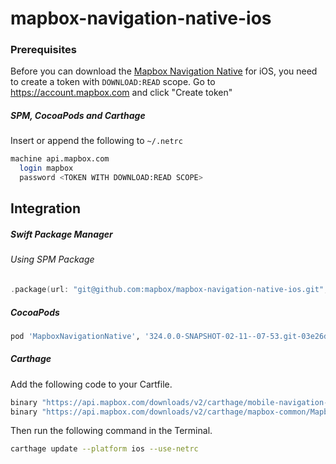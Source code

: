 # mapbox-navigation-native-ios

### Prerequisites

Before you can download the [Mapbox Navigation Native](https://github.com/mapbox/mapbox-navigation-native) for iOS, you need to create a token with `DOWNLOAD:READ` scope.
Go to https://account.mapbox.com and click "Create token"

##### SPM, CocoaPods and Carthage
Insert or append the following to `~/.netrc`

```bash
machine api.mapbox.com
  login mapbox
  password <TOKEN WITH DOWNLOAD:READ SCOPE>
```

## Integration

##### Swift Package Manager

###### Using SPM Package

```swift
.package(url: "git@github.com:mapbox/mapbox-navigation-native-ios.git", from: "324.0.0-SNAPSHOT-02-11--07-53.git-03e26d7-SNAPSHOT.0211T1946Z.19b2368"),
```

##### CocoaPods

```ruby
pod 'MapboxNavigationNative', '324.0.0-SNAPSHOT-02-11--07-53.git-03e26d7-SNAPSHOT.0211T1946Z.19b2368'
```

##### Carthage

Add the following code to your Cartfile.

```bash
binary "https://api.mapbox.com/downloads/v2/carthage/mobile-navigation-native/MapboxNavigationNative.json" == 324.0.0-SNAPSHOT-02-11--07-53.git-03e26d7-SNAPSHOT.0211T1946Z.19b2368
binary "https://api.mapbox.com/downloads/v2/carthage/mapbox-common/MapboxCommon-ios.json" == 24.11.0-SNAPSHOT-02-11--07-53.git-03e26d7
```

Then run the following command in the Terminal.
```bash
carthage update --platform ios --use-netrc
```
